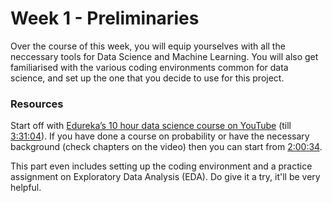 #  Week 1 - Preliminaries

Over the course of this week, you will equip yourselves with all the neccessary tools for Data Science and Machine Learning. You will also get familiarised with the various coding environments common for data science, and set up the one that you decide to use for this project.

### Resources

Start off with [Edureka’s 10 hour data science course on YouTube](https://www.youtube.com/watch?v=-ETQ97mXXF0) (till [3:31:04](https://www.youtube.com/watch?v=-ETQ97mXXF0&t=12664s)). If you have done a course on probability or have the necessary background (check chapters on the video) then you can start from [2:00:34](https://www.youtube.com/watch?v=-ETQ97mXXF0&t=7234s).

This part even includes setting up the coding environment and a practice assignment on Exploratory Data Analysis (EDA). Do give it a try, it'll be very helpful.
